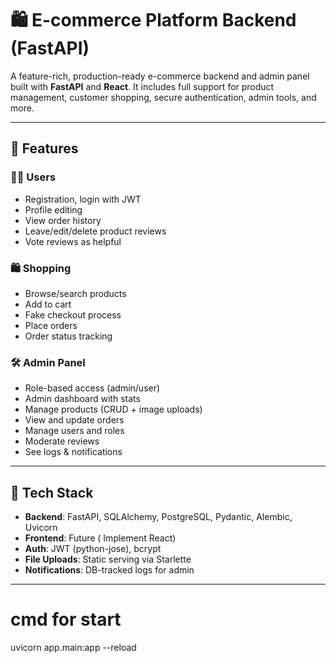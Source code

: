 # 🛍️ E-commerce Platform Backend (FastAPI)

A feature-rich, production-ready e-commerce backend and admin panel built with **FastAPI** and **React**. It includes full support for product management, customer shopping, secure authentication, admin tools, and more.

---

## 🚀 Features

### 🧑‍💻 Users
- Registration, login with JWT
- Profile editing
- View order history
- Leave/edit/delete product reviews
- Vote reviews as helpful

### 🛍️ Shopping
- Browse/search products
- Add to cart
- Fake checkout process
- Place orders
- Order status tracking

### 🛠 Admin Panel
- Role-based access (admin/user)
- Admin dashboard with stats
- Manage products (CRUD + image uploads)
- View and update orders
- Manage users and roles
- Moderate reviews
- See logs & notifications

---

## 🧱 Tech Stack

- **Backend**: FastAPI, SQLAlchemy, PostgreSQL, Pydantic, Alembic, Uvicorn
- **Frontend**: Future ( Implement React)
- **Auth**: JWT (python-jose), bcrypt
- **File Uploads**: Static serving via Starlette
- **Notifications**: DB-tracked logs for admin
---


# cmd for start
uvicorn app.main:app --reload
